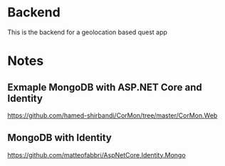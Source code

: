 # Backend

This is the backend for a geolocation based quest app

# Notes
## Exmaple MongoDB with ASP.NET Core and Identity
https://github.com/hamed-shirbandi/CorMon/tree/master/CorMon.Web
## MongoDB with Identity
https://github.com/matteofabbri/AspNetCore.Identity.Mongo

